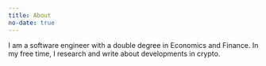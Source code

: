 ```yaml
---
title: About
no-date: true
---
```


I am a software engineer with a double degree in Economics and Finance. In my free time, I research and write about developments in crypto.
